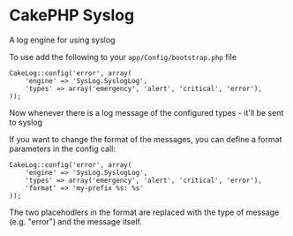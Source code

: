 CakePHP Syslog
==============

A log engine for using syslog

To use add the following to your `app/Config/bootstrap.php` file

	CakeLog::config('error', array(
		'engine' => 'SysLog.SyslogLog',
		'types' => array('emergency', 'alert', 'critical', 'error'),
	));

Now whenever there is a log message of the configured types - it'll be sent to syslog

If you want to change the format of the messages, you can define a format parameters in the config call:

	CakeLog::config('error', array(
		'engine' => 'SysLog.SyslogLog',
		'types' => array('emergency', 'alert', 'critical', 'error'),
		'format' => 'my-prefix %s: %s'
	));

The two placehodlers in the format are replaced with the type of message (e.g. "error") and the message itself.

